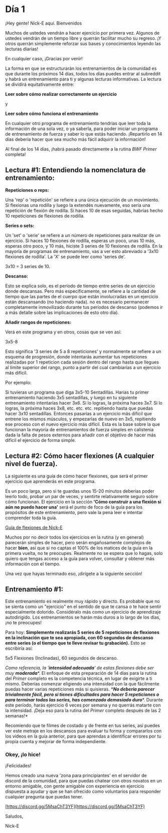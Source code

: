 # Día 1

¡Hey gente! Nick-E aquí. Bienvenidos

Muchos de ustedes vendrán a hacer ejercicio por primera vez. Algunos de ustedes vendrán de un tiempo libre y querrán facilitar mucho su regreso. ¡Y otros querrán simplemente reforzar sus bases y conocimientos leyendo las lecturas diarias!

En cualquier caso, ¡Gracias por venir!

La forma en que se estructurarán los entrenamientos de la comunidad es que durante los próximos 14 días, todos los días puedes entrar al subreddit y habrá un entrenamiento para ti y algunas lecturas informativas. La lectura se dividirá equitativamente entre:

**Leer sobre cómo realizar correctamente un ejercicio**

y

**Leer sobre cómo funciona el entrenamiento**

En cualquier otro programa de entrenamiento tendrías que leer toda la información de una sola vez, o ya saberla, para poder iniciar un programa de entrenamiento de fuerza y saber lo que estás haciendo. ¡Repartirlo en 14 días debería hacer que sea mucho más fácil adquirir la información!

Al final de los 14 días, ¡habrá pasado directamente a la rutina *BWF Primer* completa!

## Lectura #1: Entendiendo la nomenclatura de entrenamiento:

**Repeticiones o reps:**

Una 'rep' o 'repetición' se refiere a una única ejecución de un movimiento. Si flexionas una rodilla y luego la extendés nuevamente, eso sería una repetición de flexión de rodilla. Si haces 10 de esas seguidas, habrías hecho 10 repeticiones de flexiones de rodilla.

**Series o sets:**

Un 'set' o 'serie' se refiere a un número de repeticiones para realizar de un ejercicio. Si haces 10 flexiones de rodilla, esperas un poco, unas 10 más, esperas otro poco, y 10 más, hiciste 3 series de 10 flexiones de rodilla. En la mayoría de programas de entrenamiento, vas a ver esto abreviado a '3x10 flexiones de rodilla'. La 'X' se puede leer como 'series de'.

3x10 = 3 series de 10.

**Descanso:**

Esto se explica solo, es el período de tiempo entre series de un ejercicio donde descansas. Pero más específicamente, se refiere a la cantidad de tiempo que las partes de el cuerpo que están involucradas en un ejercicio están descansando (no haciendo nada). no es necesario permanecer completamente inmovilizado durante tus períodos de descanso (podemos ir a más detalle sobre las implicaciones de esto otro día).

**Añadir rangos de repeticiones:**

Verá en este programa y en otros, cosas que se ven así:

3x5-8

Esto significa '3 series de 5 a 8 repeticiones' y normalmente se refiere a un esquema de progresión, donde intentarás aumentar tus repeticiones realizadas por 1 repeticion cada sesión dentro del rango hasta que llegues al límite superior del rango, punto a partir del cual cambiarías a un ejercicio más difícil.

Por ejemplo:

Si tuvieras un programa que diga 3x5-10 Sentadillas. Harías tu primer entrenamiento haciendo 3x5 sentadillas, y luego en tu siguiente entrenamiento intentarías hacer 3x6. Si lo logras, la próxima haces 3x7. Si lo logras, la próxima haces 3x8, etc. etc. etc. repitiendo hasta que puedas hacer 3x10 sentadillas. Entonces pasarías a un ejercicio más difícil que entrene los mismos músculos, y empezarías de nuevo en 3x5, repitiendo ese proceso con el nuevo ejercicio más difícil. Esta es la base sobre la que funcionan la mayoría de entrenamientos de fuerza simples en calistenia dada la falta de pesos externos para añadir con el objetivo de hacer más difícil el ejercicio de forma simple.

## Lectura #2: Cómo hacer flexiones (A cualquier nivel de fuerza).

La siguiente es una guía de cómo hacer flexiones, que será el primer ejercicio que aprenderás en este programa.

Es un poco larga, pero si te guardas unos 15-20 minutos deberías poder leerlo todo, probar un par de veces, y sentirte relativamente seguro sobre cómo funcionan. El ejercicio en la sección **'Cómo construir a una flexión si aún no puedo hacer una'** será el punto de foco de la guía para los propósitos de este entrenamiento, pero vale la pena leer e intentar comprender toda la guía.

[Guía de flexiones de Nick-E](https://www.nick-e.com/push-up/)

Muchos por no decir todos los ejercicios en la rutina (y en general) parecerán simples de hacer, pero serán engañosamente complejos de hacer **bien**, así que si no captas el 100% de los matices de la guía en la primera vuelta, no te preocupes. Realmente no se espera que lo hagas, solo quiero que tengas acceso a la guía para volver, consultar y obtener más información con el tiempo.

Una vez que hayas terminado eso, ¡dirígete a la siguiente sección!

## Entrenamiento #1:

Este entrenamiento es realmente muy rápido y directo. Es probable que no se sienta como un "ejercicio" en el sentido de que te cansa o te hace sentir especialmente dolorido. Considéralo más como un ejercicio de aprendizaje autodirigido. Los entrenamientos se harán más duros a lo largo de los días, ¡no te preocupes!

Para hoy: **Simplemente realizarás 5 series de 5 repeticiones de flexiones en la inclinación que te sea apropiada, con 60 segundos de descanso entre series (o el tiempo que te lleve revisar tu grabación).** Esto se escribiría así:

5x5 Flexiones (Inclinadas), 60 segundos de descanso.

*Como referencia, la '****intensidad adecuada****' de estas flexiones debe ser muy* ***moderada***\*. El enfoque de esta preparación de 14 días para la rutina del *Primer* completo es la competencia técnica, en lugar de exigirte a ti mismo. Deberías comenzar eligiendo una intensidad con la que fácilmente puedas hacer varias repeticiones más si quisieras. \****No debería parecer trivialmente fácil, pero si tienes dificultades para hacer 5 repeticiones o para terminar todas las series, has comenzado demasiado duro***\*. Durante este período, harás ejercicio 6 veces por semana y no querrás matarte con la intensidad. ¡Deja eso para la rutina del *Primer* completo después de las 2 semanas!\*

Recomiendo que te filmes de costado y de frente en tus series, así puedes ver este metraje en los descansos para evaluar tu forma y compararlos con los videos en la guía anterior, para que aprendas a identificar errores por tu propia cuenta y mejorar de forma independiente.

### Okey, ¡lo hice!

¡Felicidades!

Hemos creado una nueva 'zona para principiantes' en el servidor de discord de la comunidad, para que puedas chatear con otros novatos en un entorno amigable, con gente amigable con experiencia en ejercicio dispuesta a ayudar y que se han ofrecido como voluntarios para responder cualquier pregunta que puedas tener.

[https://discord.gg/5MsaChT3YF](https://discord.gg/5MsaChT3YF)

Saludos,

Nick-E